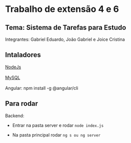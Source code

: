 # Trabalho de extensão 4 e 6
## Tema: Sistema de Tarefas para Estudo</h3>
Integrantes: Gabriel Eduardo, João Gabriel e Joice Cristina

## Intaladores

<a href="https://nodejs.org/en/download/prebuilt-installer">NodeJs</a>
<br><br>
<a href="https://dev.mysql.com/downloads/installer/">MySQL</a>
<br><br>
Angular: npm install -g @angular/cli


## Para rodar

Backend: 

- Entrar na pasta server e rodar `node index.js`

- Na pasta principal rodar `ng s ou ng server`

